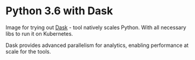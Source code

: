# Python 3.6 with Dask

Image for trying out [Dask](https://dask.org/) - tool natively scales Python. With all necessary libs to run it on Kubernetes.

Dask provides advanced parallelism for analytics, enabling performance at scale for the tools.
